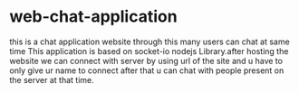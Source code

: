 # web-chat-application
this is a chat application website through this many users can chat at same time
This application is based on socket-io nodejs Library.after hosting the website 
we can connect with server by using url of the site and u have to only give ur name to connect 
after that u can chat with people present on the server at that time.
